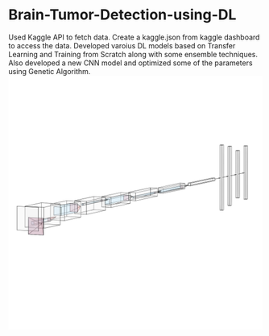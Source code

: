 # Brain-Tumor-Detection-using-DL
Used Kaggle API to fetch data. Create a kaggle.json from kaggle dashboard to access the data.
Developed varoius DL models based on Transfer Learning and Training from Scratch along with some ensemble techniques.
Also developed a new CNN model and optimized some of the parameters using Genetic Algorithm.
![Self CNN](https://github.com/Priyanshumahajan/Brain-Tumor-Detection-using-DL/blob/main/self-made-cnn.png)
